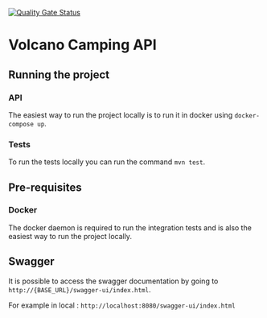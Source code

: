 [![Quality Gate Status](https://sonarcloud.io/api/project_badges/measure?project=Gladhus_volcano-camping-api&metric=alert_status)](https://sonarcloud.io/summary/new_code?id=Gladhus_volcano-camping-api)


# Volcano Camping API

## Running the project

### API
The easiest way to run the project locally is to run it in docker using `docker-compose up`.

### Tests
To run the tests locally you can run the command `mvn test`.

## Pre-requisites

### Docker
The docker daemon is required to run the integration tests and is also the easiest way to run the project locally.

## Swagger

It is possible to access the swagger documentation by going to `http://{BASE_URL}/swagger-ui/index.html`.

For example in local : `http://localhost:8080/swagger-ui/index.html`
